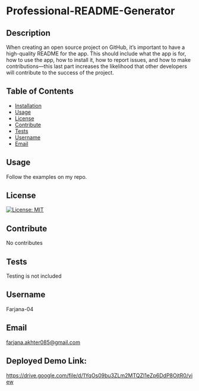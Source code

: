 # Professional-README-Generator
## Description
When creating an open source project on GitHub, it’s important to have a high-quality README for the app. This should include what the app is for, how to use the app, how to install it, how to report issues, and how to make contributions—this last part increases the likelihood that other developers will contribute to the success of the project.

## Table of Contents
- [Installation](#installation)
- [Usage](#usage)
- [License](#license)
- [Contribute](#contribute)
- [Tests](#tests)
- [Username](#username)
- [Email](#email)

## Usage
Follow the examples on my repo.

## License
[![License: MIT](https://img.shields.io/badge/License-MIT-yellow.svg)](https://opensource.org/licenses/MIT)

## Contribute
No contributes

## Tests
Testing is not included

## Username
Farjana-04

## Email
farjana.akhter085@gmail.com

## Deployed Demo Link:
https://drive.google.com/file/d/1YqOs09bu3ZLm2MTQZI1eZp6DdP8OjtR0/view
